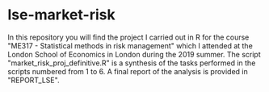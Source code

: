# lse-market-risk

In this repository you will find the project I carried out in R for the course "ME317 - Statistical methods in risk management" which I attended at the London School of Economics in London during the 2019 summer.
The script "market_risk_proj_definitive.R" is a synthesis of the tasks performed in the scripts numbered from 1 to 6. 
A final report of the analysis is provided in "REPORT_LSE".
